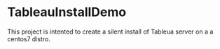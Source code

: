 # TableauInstallDemo

This project is intented to create a silent install of Tableua server on a a centos7 distro. 
